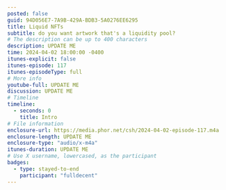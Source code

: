 ```yaml
---
posted: false
guid: 94D056E7-7A9B-429A-BDB3-5A0276EE6295
title: Liquid NFTs
subtitle: do you want artwork that's a liquidity pool?
# The description can be up to 400 characters
description: UPDATE ME
time: 2024-04-02 18:00:00 -0400
itunes-explicit: false
itunes-episode: 117
itunes-episodeType: full
# More info
youtube-full: UPDATE ME
discussion: UPDATE ME
# Timeline
timeline:
  - seconds: 0
    title: Intro
# File information
enclosure-url: https://media.phor.net/csh/2024-04-02-episode-117.m4a
enclosure-length: UPDATE ME
enclosure-type: "audio/x-m4a"
itunes-duration: UPDATE ME
# Use X username, lowercased, as the participant
badges:
  - type: stayed-to-end
    participant: "fulldecent"
---
```


<!--end of quick notes-->
